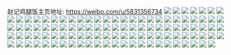 赵记鸡腿饭主页地址: https://weibo.com/u/5831356734 
![](https://wx4.sinaimg.cn/mw2000/006mDMgSgy1h97rpb7uz8j30u0140jxp.jpg) 
![](https://wx4.sinaimg.cn/mw2000/006mDMgSgy1h97rpc1wiyj30u0140agt.jpg) 
![](https://wx4.sinaimg.cn/mw2000/006mDMgSgy1h97rpcqw62j30u014045t.jpg) 
![](https://wx4.sinaimg.cn/mw2000/006mDMgSgy1h97rpd91uej30u00u0juy.jpg) 
![](https://wx4.sinaimg.cn/mw2000/006mDMgSly1h95zhgx1ihj31sg2dskjl.jpg) 
![](https://wx4.sinaimg.cn/mw2000/006mDMgSly1h95zhfds1fj31sc2ds1ky.jpg) 
![](https://wx4.sinaimg.cn/mw2000/006mDMgSly1h95zhk06ndj32c0340kjn.jpg) 
![](https://wx4.sinaimg.cn/mw2000/006mDMgSly1h95zhprmnwj32c03407wj.jpg) 
![](https://wx4.sinaimg.cn/mw2000/006mDMgSly1h95zhnaqr7j32c0340e83.jpg) 
![](https://wx4.sinaimg.cn/mw2000/006mDMgSly1h95zhsz6xkj31yw2vvb2a.jpg) 
![](https://wx4.sinaimg.cn/mw2000/006mDMgSgy1h6ajynw6q2j30u012wtmy.jpg) 
![](https://wx4.sinaimg.cn/mw2000/006mDMgSgy1h6ajypj3chj30u012wtju.jpg) 
![](https://wx4.sinaimg.cn/mw2000/006mDMgSgy1h6ajyov0xsj30u012wk3z.jpg) 
![](https://wx4.sinaimg.cn/mw2000/006mDMgSgy1h6ajyq3i04j30u012wwqr.jpg) 
![](https://wx4.sinaimg.cn/mw2000/006mDMgSgy1h4ci9qwh3uj32c0340u0z.jpg) 
![](https://wx4.sinaimg.cn/mw2000/006mDMgSgy1h4ciab6kroj32c0340e82.jpg) 
![](https://wx4.sinaimg.cn/mw2000/006mDMgSgy1h4cia0rgsrj32ae340b2b.jpg) 
![](https://wx4.sinaimg.cn/mw2000/006mDMgSgy1h4cia5i8v5j31sc2ds7wi.jpg) 
![](https://wx4.sinaimg.cn/mw2000/006mDMgSgy1h3452tz7n5j31sc2ds4qq.jpg) 
![](https://wx4.sinaimg.cn/mw2000/006mDMgSgy1h3452si97nj31sc2ds1ky.jpg) 
![](https://wx4.sinaimg.cn/mw2000/006mDMgSgy1h3453db781j31ru2cy1ky.jpg) 
![](https://wx4.sinaimg.cn/mw2000/006mDMgSgy1h3453akf1zj31sc2dsx6q.jpg) 
![](https://wx4.sinaimg.cn/mw2000/006mDMgSgy1h34532y0ydj328b3407wj.jpg) 
![](https://wx4.sinaimg.cn/mw2000/006mDMgSgy1h3452yrdk1j328c338hdx.jpg) 
![](https://wx4.sinaimg.cn/mw2000/006mDMgSgy1h34537c6jjj32b4340x6q.jpg) 
![](https://wx4.sinaimg.cn/mw2000/006mDMgSgy1h3453y6bzmj32b6340kjn.jpg) 
![](https://wx4.sinaimg.cn/mw2000/006mDMgSgy1h3453wj0tjj32c0340kjn.jpg) 
![](https://wx4.sinaimg.cn/mw2000/006mDMgSgy1h2xkoyv8c3j32c035ahdv.jpg) 
![](https://wx4.sinaimg.cn/mw2000/006mDMgSgy1h2xkopy6woj32ag3407wi.jpg) 
![](https://wx4.sinaimg.cn/mw2000/006mDMgSgy1h2xkou9869j328r35su0y.jpg) 
![](https://wx4.sinaimg.cn/mw2000/006mDMgSgy1h2xkp3tilej32c02sh4qr.jpg) 
![](https://wx4.sinaimg.cn/mw2000/006mDMgSgy1h2skdcgnrlj32aq340hdv.jpg) 
![](https://wx4.sinaimg.cn/mw2000/006mDMgSgy1h2skdn6duvj32a935s1l0.jpg) 
![](https://wx4.sinaimg.cn/mw2000/006mDMgSgy1h2skds86v6j32bb3337wh.jpg) 
![](https://wx4.sinaimg.cn/mw2000/006mDMgSgy1h2skdr218uj31sc2dse82.jpg) 
![](https://wx4.sinaimg.cn/mw2000/006mDMgSgy1h2pc8wckyvj32c035e7wj.jpg) 
![](https://wx4.sinaimg.cn/mw2000/006mDMgSgy1h2pc8ou1fkj32as340x6q.jpg) 
![](https://wx4.sinaimg.cn/mw2000/006mDMgSgy1h2pc8jme0lj32c03567wj.jpg) 
![](https://wx4.sinaimg.cn/mw2000/006mDMgSgy1h2pc9474mej32c03404qr.jpg) 
![](https://wx4.sinaimg.cn/mw2000/006mDMgSgy1h2kpnhx5w7j31sc2ds1ky.jpg) 
![](https://wx4.sinaimg.cn/mw2000/006mDMgSgy1h2kpnq45idj32c0340kjm.jpg) 
![](https://wx4.sinaimg.cn/mw2000/006mDMgSgy1h2kpnye7uzj32c02tz7wj.jpg) 
![](https://wx4.sinaimg.cn/mw2000/006mDMgSgy1h2kpo9da9yj32c0340e83.jpg) 
![](https://wx4.sinaimg.cn/mw2000/006mDMgSgy1h2kpfaia33j32c03401kz.jpg) 
![](https://wx4.sinaimg.cn/mw2000/006mDMgSgy1h2jfptlhmvj31sc2dsb2a.jpg) 
![](https://wx4.sinaimg.cn/mw2000/006mDMgSgy1h2jfpympwvj31sc1schdt.jpg) 
![](https://wx4.sinaimg.cn/mw2000/006mDMgSgy1h2jfpozac3j31sc2dse82.jpg) 
![](https://wx4.sinaimg.cn/mw2000/006mDMgSgy1h2jfq4m4w0j31sc2dskjm.jpg) 
![](https://wx4.sinaimg.cn/mw2000/006mDMgSgy1h2jfpv9pvpj31sc2ds7wi.jpg) 
![](https://wx4.sinaimg.cn/mw2000/006mDMgSgy1h2jfqjy658j30u00u0dg2.jpg) 
![](https://wx4.sinaimg.cn/mw2000/006mDMgSgy1h26zs0q1ftj31kw2dkb2a.jpg) 
![](https://wx4.sinaimg.cn/mw2000/006mDMgSgy1h26zs5eb7dj31kw24we82.jpg) 
![](https://wx4.sinaimg.cn/mw2000/006mDMgSgy1h26zsc6794j31kw24s7wi.jpg) 
![](https://wx4.sinaimg.cn/mw2000/006mDMgSgy1h26zs7dpifj31kw2541ky.jpg) 
![](https://wx4.sinaimg.cn/mw2000/006mDMgSgy1h1xckflkj2j322m340qv6.jpg) 
![](https://wx4.sinaimg.cn/mw2000/006mDMgSgy1h1xckpq4jgj323u35s1ky.jpg) 
![](https://wx4.sinaimg.cn/mw2000/006mDMgSgy1h1xckalm7ej323u35s7wi.jpg) 
![](https://wx4.sinaimg.cn/mw2000/006mDMgSgy1h1xcknnrr9j323w35sb2a.jpg) 
![](https://wx4.sinaimg.cn/mw2000/006mDMgSgy1h1xcl7w767j323u35shdw.jpg) 
![](https://wx4.sinaimg.cn/mw2000/006mDMgSgy1h1xcnn9nmdj323u35su10.jpg) 
![](https://wx4.sinaimg.cn/mw2000/006mDMgSgy1h1w1bu98j2j32bs340hdw.jpg) 
![](https://wx4.sinaimg.cn/mw2000/006mDMgSgy1h1w1gdg4yoj32c035qhdw.jpg) 
![](https://wx4.sinaimg.cn/mw2000/006mDMgSgy1h1w1b3388tj32c035mqv7.jpg) 
![](https://wx4.sinaimg.cn/mw2000/006mDMgSgy1h1w1bh6ukoj32c03564qv.jpg) 
![](https://wx4.sinaimg.cn/mw2000/006mDMgSgy1h1w1bpecdmj32c0340npf.jpg) 
![](https://wx4.sinaimg.cn/mw2000/006mDMgSgy1h1w1cj1bffj31w820x7wi.jpg) 
![](https://wx4.sinaimg.cn/mw2000/006mDMgSgy1h1vaieucdrj31sc2dsnpd.jpg) 
![](https://wx4.sinaimg.cn/mw2000/006mDMgSgy1h1vaimf1qnj32ao35sqv9.jpg) 
![](https://wx4.sinaimg.cn/mw2000/006mDMgSgy1h1vaitf42jj320d2upb2c.jpg) 
![](https://wx4.sinaimg.cn/mw2000/006mDMgSgy1h1vaj02vjyj33402c0e81.jpg) 
![](https://wx4.sinaimg.cn/mw2000/006mDMgSgy1h1vaj1wm2jj33402c07wi.jpg) 
![](https://wx4.sinaimg.cn/mw2000/006mDMgSgy1h1vaj3jngoj32c0340u0y.jpg) 
![](https://wx4.sinaimg.cn/mw2000/006mDMgSgy1h1t89giaxuj32c0340qv7.jpg) 
![](https://wx4.sinaimg.cn/mw2000/006mDMgSgy1h1t833ussqj32c03401kz.jpg) 
![](https://wx4.sinaimg.cn/mw2000/006mDMgSgy1h1t83efxslj31sc2dsu0y.jpg) 
![](https://wx4.sinaimg.cn/mw2000/006mDMgSgy1h1t83ijaaoj31sc2ds1ky.jpg) 
![](https://wx4.sinaimg.cn/mw2000/006mDMgSgy1h1t83sxrsuj32c0340npe.jpg) 
![](https://wx4.sinaimg.cn/mw2000/006mDMgSgy1h1t840nbrsj32c02lqu10.jpg) 
![](https://wx4.sinaimg.cn/mw2000/006mDMgSgy1h1g43lsxy5j31sc2dse82.jpg) 
![](https://wx4.sinaimg.cn/mw2000/006mDMgSgy1h1g43q60irj31sc2ds7wi.jpg) 
![](https://wx4.sinaimg.cn/mw2000/006mDMgSgy1h1g43wi5okj31sc2eex6q.jpg) 
![](https://wx4.sinaimg.cn/mw2000/006mDMgSgy1h1g44e9q0pj31sc2dshdu.jpg) 
![](https://wx4.sinaimg.cn/mw2000/006mDMgSgy1h1g43z3saaj31sc2f2hdu.jpg) 
![](https://wx4.sinaimg.cn/mw2000/006mDMgSgy1h1g43zoadij30u017m16p.jpg) 
![](https://wx4.sinaimg.cn/mw2000/006mDMgSgy1h1b9zzh5qhj318g1nsqoj.jpg) 
![](https://wx4.sinaimg.cn/mw2000/006mDMgSgy1h1ba006rswj318g1nkatk.jpg) 
![](https://wx4.sinaimg.cn/mw2000/006mDMgSgy1h1ba00xe4cj318g1n87pj.jpg) 
![](https://wx4.sinaimg.cn/mw2000/006mDMgSgy1h1ba01nniij318g1nu7og.jpg) 
![](https://wx4.sinaimg.cn/mw2000/006mDMgSgy1h1ba02cdqbj318g1n8avd.jpg) 
![](https://wx4.sinaimg.cn/mw2000/006mDMgSgy1h1ba0426h3j32973401kz.jpg) 
![](https://wx4.sinaimg.cn/mw2000/006mDMgSgy1h190l685d1j31sc2dsb2a.jpg) 
![](https://wx4.sinaimg.cn/mw2000/006mDMgSgy1h190l7cn0rj31sc2dse82.jpg) 
![](https://wx4.sinaimg.cn/mw2000/006mDMgSgy1h190lai4lbj31sc2dsnpe.jpg) 
![](https://wx4.sinaimg.cn/mw2000/006mDMgSgy1h190lcb989j31sc2dsqv6.jpg) 
![](https://wx4.sinaimg.cn/mw2000/006mDMgSly1gso8ev571jj30zk1hcav8.jpg) 
![](https://wx4.sinaimg.cn/mw2000/006mDMgSly1gso8ew2k6dj30zk1hce2g.jpg) 
![](https://wx4.sinaimg.cn/mw2000/006mDMgSly1gso8ewyzp2j30zl1hc7r0.jpg) 
![](https://wx4.sinaimg.cn/mw2000/006mDMgSly1gso8exukesj30zl1hcaxb.jpg) 
![](https://wx4.sinaimg.cn/mw2000/006mDMgSly1gso8eyq26cj30zh1hah6v.jpg) 
![](https://wx4.sinaimg.cn/mw2000/006mDMgSly1gso8f1bz90j30zk1hcx0r.jpg) 
![](https://wx4.sinaimg.cn/mw2000/006mDMgSly1gso8ezhvmij30zk1hctuo.jpg) 
![](https://wx4.sinaimg.cn/mw2000/006mDMgSly1gso8f0gad7j30t31hcnb4.jpg) 
![](https://wx4.sinaimg.cn/mw2000/006mDMgSly1gso8f29e2hj30zk1hcaup.jpg) 
![](https://wx4.sinaimg.cn/mw2000/006mDMgSly1gso8f41wtdj316o1kw7wh.jpg) 
![](https://wx4.sinaimg.cn/mw2000/006mDMgSly1gso8f5q0qsj616o1kwb2902.jpg) 
![](https://wx4.sinaimg.cn/mw2000/006mDMgSly1gso8f7kravj316s1kwhdt.jpg) 
